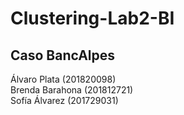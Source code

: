 # Clustering-Lab2-BI

## Caso BancAlpes

Álvaro Plata (201820098)
<br>
Brenda Barahona (201812721)
<br>
Sofía Álvarez (201729031)
